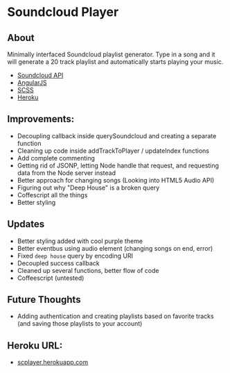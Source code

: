 # Soundcloud Player

## About

Minimally interfaced Soundcloud playlist generator. Type in a song and it will generate a 20 track playlist and automatically starts playing your music.

- [Soundcloud API](https://developers.soundcloud.com/docs/api)
- [AngularJS](https://angularjs.org/)
- [SCSS](http://sass-lang.com/)
- [Heroku](http://heroku.com)

## Improvements:
- Decoupling callback inside querySoundcloud and creating a separate function
- Cleaning up code inside addTrackToPlayer / updateIndex functions
- Add complete commenting
- Getting rid of JSONP, letting Node handle that request, and requesting data from the Node server instead
- Better approach for changing songs (Looking into HTML5 Audio API)
- Figuring out why "Deep House" is a broken query
- Coffescript all the things
- Better styling

## Updates 
- Better styling added with cool purple theme
- Better eventbus using audio element (changing songs on end, error)
- Fixed `deep house` query by encoding URI
- Decoupled success callback
- Cleaned up several functions, better flow of code
- Coffeescript (untested)

## Future Thoughts
- Adding authentication and creating playlists based on favorite tracks (and saving those playlists to your account)

## Heroku URL:
- [scplayer.herokuapp.com](http://scplayer.herokuapp.com)
